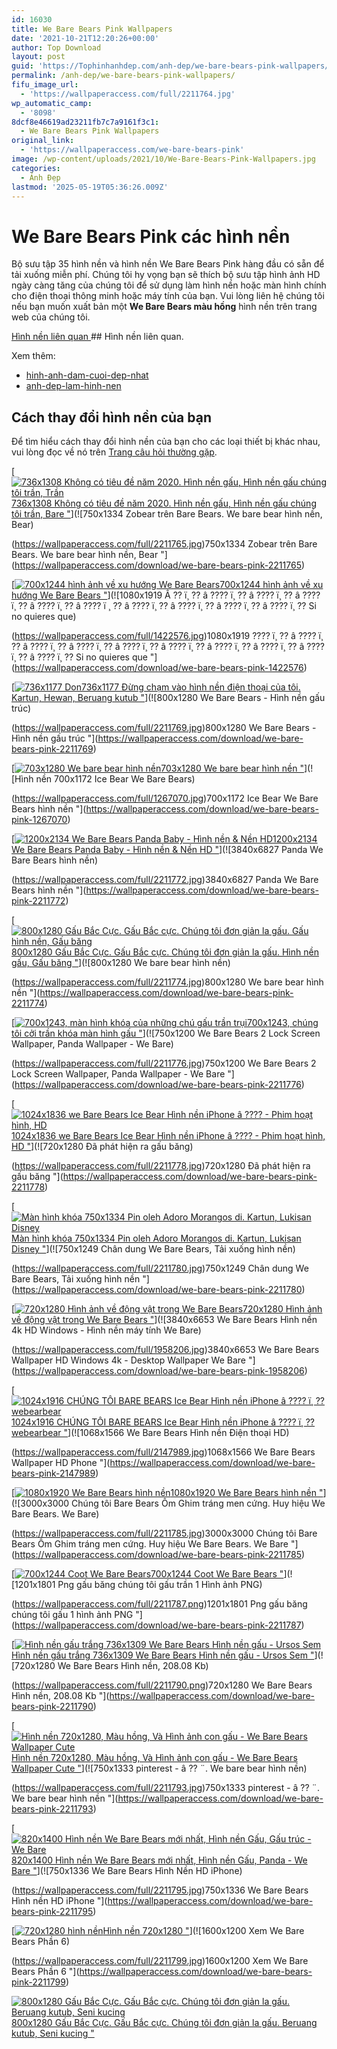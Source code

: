 ```yaml
---
id: 16030
title: We Bare Bears Pink Wallpapers
date: '2021-10-21T12:20:26+00:00'
author: Top Download
layout: post
guid: 'https://Tophinhanhdep.com/anh-dep/we-bare-bears-pink-wallpapers/'
permalink: /anh-dep/we-bare-bears-pink-wallpapers/
fifu_image_url:
  - 'https://wallpaperaccess.com/full/2211764.jpg'
wp_automatic_camp:
  - '8098'
8dcf8e46619ad23211fb7c7a9161f3c1:
  - We Bare Bears Pink Wallpapers
original_link:
  - 'https://wallpaperaccess.com/we-bare-bears-pink'
image: /wp-content/uploads/2021/10/We-Bare-Bears-Pink-Wallpapers.jpg
categories:
  - Ảnh Đẹp
lastmod: '2025-05-19T05:36:26.009Z'
---
```

# We Bare Bears Pink các hình nền

Bộ sưu tập 35 hình nền và hình nền We Bare Bears Pink hàng đầu có sẵn để tải xuống miễn phí. Chúng tôi hy vọng bạn sẽ thích bộ sưu tập hình ảnh HD ngày càng tăng của chúng tôi để sử dụng làm hình nền hoặc màn hình chính cho điện thoại thông minh hoặc máy tính của bạn. Vui lòng liên hệ chúng tôi nếu bạn muốn xuất bản một **We Bare Bears màu hồng** hình nền trên trang web của chúng tôi.

[Hình nền liên quan ](#related) ## Hình nền liên quan.

   
 Xem thêm:

   
- [hinh-anh-dam-cuoi-dep-nhat](https://tophinhanhdep.com/anh-tinh-yeu/hinh-anh-dam-cuoi-dep-nhat/)
- [anh-dep-lam-hinh-nen](https://tophinhanhdep.com/hinh-nen-dep/anh-dep-lam-hinh-nen/)

## Cách thay đổi hình nền của bạn

Để tìm hiểu cách thay đổi hình nền của bạn cho các loại thiết bị khác nhau, vui lòng đọc về nó trên [Trang câu hỏi thường gặp](https://tophinhanhdep.com/faq/).

  
[[![736x1308 Không có tiêu đề năm 2020. Hình nền gấu, Hình nền gấu chúng tôi trần, Trần](https://wallpaperaccess.com/full/2211764.jpg)736x1308 Không có tiêu đề năm 2020. Hình nền gấu, Hình nền gấu chúng tôi trần, Bare "](https://wallpaperaccess.com/download/we-bare-bears-pink-2211764)](![750x1334 Zobear trên Bare Bears.  We bare bear hình nền, Bear)

(https://wallpaperaccess.com/full/2211765.jpg)750x1334 Zobear trên Bare Bears. We bare bear hình nền, Bear "](https://wallpaperaccess.com/download/we-bare-bears-pink-2211765)

[[![700x1244 hình ảnh về xu hướng We Bare Bears](https://wallpaperaccess.com/full/1620236.jpg)700x1244 hình ảnh về xu hướng We Bare Bears "](https://wallpaperaccess.com/download/we-bare-bears-pink-1620236)](![1080x1919 Â ?? ï¸ ?? â ???? ï¸ ?? â ???? ï¸ ?? â ???? ï¸ ?? â ???? ï¸ ?? â ???? ï ¸ ?? â ???? ï¸ ?? â ???? ï¸ ?? â ???? ï¸ ?? â ???? ï¸ ??  Si no quieres que)

(https://wallpaperaccess.com/full/1422576.jpg)1080x1919 ???? ï¸ ?? â ???? ï¸ ?? â ???? ï¸ ?? â ???? ï¸ ?? â ???? ï¸ ?? â ???? ï¸ ?? â ???? ï¸ ?? â ???? ï¸ ?? â ???? ï¸ ?? â ???? ï¸ ?? Si no quieres que "](https://wallpaperaccess.com/download/we-bare-bears-pink-1422576)

[[![736x1177 Don](https://wallpaperaccess.com/full/2211768.jpg)736x1177 Đừng chạm vào hình nền điện thoại của tôi. Kartun, Hewan, Beruang kutub "](https://wallpaperaccess.com/download/we-bare-bears-pink-2211768)](![800x1280 We Bare Bears - Hình nền gấu trúc)

(https://wallpaperaccess.com/full/2211769.jpg)800x1280 We Bare Bears - Hình nền gấu trúc "](https://wallpaperaccess.com/download/we-bare-bears-pink-2211769)

[[![703x1280 We bare bear hình nền](https://wallpaperaccess.com/full/2211770.jpg)703x1280 We bare bear hình nền "](https://wallpaperaccess.com/download/we-bare-bears-pink-2211770)](![Hình nền 700x1172 Ice Bear We Bare Bears)

(https://wallpaperaccess.com/full/1267070.jpg)700x1172 Ice Bear We Bare Bears hình nền "](https://wallpaperaccess.com/download/we-bare-bears-pink-1267070)

[[![1200x2134 We Bare Bears Panda Baby - Hình nền & Nền HD](https://wallpaperaccess.com/full/2211771.jpg)1200x2134 We Bare Bears Panda Baby - Hình nền &amp; Nền HD "](https://wallpaperaccess.com/download/we-bare-bears-pink-2211771)](![3840x6827 Panda We Bare Bears hình nền)

(https://wallpaperaccess.com/full/2211772.jpg)3840x6827 Panda We Bare Bears hình nền "](https://wallpaperaccess.com/download/we-bare-bears-pink-2211772)

[[![800x1280 Gấu Bắc Cực.  Gấu Bắc cực.  Chúng tôi đơn giản la gấu.  Gấu hình nền, Gấu băng](https://wallpaperaccess.com/full/2211773.jpg)800x1280 Gấu Bắc Cực. Gấu Bắc cực. Chúng tôi đơn giản la gấu. Hình nền gấu, Gấu băng "](https://wallpaperaccess.com/download/we-bare-bears-pink-2211773)](![800x1280 We bare bear hình nền)

(https://wallpaperaccess.com/full/2211774.jpg)800x1280 We bare bear hình nền "](https://wallpaperaccess.com/download/we-bare-bears-pink-2211774)

[[![700x1243, màn hình khóa của những chú gấu trần trụi](https://wallpaperaccess.com/full/1743053.jpg)700x1243, chúng tôi cởi trần khóa màn hình gấu "](https://wallpaperaccess.com/download/we-bare-bears-pink-1743053)](![750x1200 We Bare Bears 2 Lock Screen Wallpaper, Panda Wallpaper - We Bare)

(https://wallpaperaccess.com/full/2211776.jpg)750x1200 We Bare Bears 2 Lock Screen Wallpaper, Panda Wallpaper - We Bare "](https://wallpaperaccess.com/download/we-bare-bears-pink-2211776)

[[![1024x1836 we Bare Bears Ice Bear Hình nền iPhone â ????  - Phim hoạt hình, HD](https://wallpaperaccess.com/full/1267052.jpg)1024x1836 we Bare Bears Ice Bear Hình nền iPhone â ???? - Phim hoạt hình, HD "](https://wallpaperaccess.com/download/we-bare-bears-pink-1267052)](![720x1280 Đã phát hiện ra gấu băng)

(https://wallpaperaccess.com/full/2211778.jpg)720x1280 Đã phát hiện ra gấu băng "](https://wallpaperaccess.com/download/we-bare-bears-pink-2211778)

[[![Màn hình khóa 750x1334 Pin oleh Adoro Morangos di.  Kartun, Lukisan Disney](https://wallpaperaccess.com/full/2211779.jpg)Màn hình khóa 750x1334 Pin oleh Adoro Morangos di. Kartun, Lukisan Disney "](https://wallpaperaccess.com/download/we-bare-bears-pink-2211779)](![750x1249 Chân dung We Bare Bears, Tải xuống hình nền)

(https://wallpaperaccess.com/full/2211780.jpg)750x1249 Chân dung We Bare Bears, Tải xuống hình nền "](https://wallpaperaccess.com/download/we-bare-bears-pink-2211780)

[[![720x1280 Hình ảnh về động vật trong We Bare Bears](https://wallpaperaccess.com/full/2211781.jpg)720x1280 Hình ảnh về động vật trong We Bare Bears "](https://wallpaperaccess.com/download/we-bare-bears-pink-2211781)](![3840x6653 We Bare Bears Hình nền 4k HD Windows - Hình nền máy tính We Bare)

(https://wallpaperaccess.com/full/1958206.jpg)3840x6653 We Bare Bears Wallpaper HD Windows 4k - Desktop Wallpaper We Bare "](https://wallpaperaccess.com/download/we-bare-bears-pink-1958206)

[[![1024x1916 CHÚNG TÔI BARE BEARS Ice Bear Hình nền iPhone â ???? ï¸ ??  webearbear](https://wallpaperaccess.com/full/1267054.jpg)1024x1916 CHÚNG TÔI BARE BEARS Ice Bear Hình nền iPhone â ???? ï¸ ?? webearbear "](https://wallpaperaccess.com/download/we-bare-bears-pink-1267054)](![1068x1566 We Bare Bears Hình nền Điện thoại HD)

(https://wallpaperaccess.com/full/2147989.jpg)1068x1566 We Bare Bears Wallpaper HD Phone "](https://wallpaperaccess.com/download/we-bare-bears-pink-2147989)

[[![1080x1920 We Bare Bears hình nền](https://wallpaperaccess.com/full/1370325.jpg)1080x1920 We Bare Bears hình nền "](https://wallpaperaccess.com/download/we-bare-bears-pink-1370325)](![3000x3000 Chúng tôi Bare Bears Ôm Ghim tráng men cứng.  Huy hiệu We Bare Bears.  We Bare)

(https://wallpaperaccess.com/full/2211785.jpg)3000x3000 Chúng tôi Bare Bears Ôm Ghim tráng men cứng. Huy hiệu We Bare Bears. We Bare "](https://wallpaperaccess.com/download/we-bare-bears-pink-2211785)

[[![700x1244 Coot We Bare Bears](https://wallpaperaccess.com/full/2147998.jpg)700x1244 Coot We Bare Bears "](https://wallpaperaccess.com/download/we-bare-bears-pink-2147998)](![1201x1801 Png gấu băng chúng tôi gấu trần 1 Hình ảnh PNG)

(https://wallpaperaccess.com/full/2211787.png)1201x1801 Png gấu băng chúng tôi gấu 1 hình ảnh PNG "](https://wallpaperaccess.com/download/we-bare-bears-pink-2211787)

[[![Hình nền gấu trắng 736x1309 We Bare Bears Hình nền gấu - Ursos Sem](https://wallpaperaccess.com/full/2211789.jpg)Hình nền gấu trắng 736x1309 We Bare Bears Hình nền gấu - Ursos Sem "](https://wallpaperaccess.com/download/we-bare-bears-pink-2211789)](![720x1280 We Bare Bears Hình nền, 208.08 Kb)

(https://wallpaperaccess.com/full/2211790.png)720x1280 We Bare Bears Hình nền, 208.08 Kb "](https://wallpaperaccess.com/download/we-bare-bears-pink-2211790)

[[![Hình nền 720x1280, Màu hồng, Và Hình ảnh con gấu - We Bare Bears Wallpaper Cute](https://wallpaperaccess.com/full/2211791.jpg)Hình nền 720x1280, Màu hồng, Và Hình ảnh con gấu - We Bare Bears Wallpaper Cute "](https://wallpaperaccess.com/download/we-bare-bears-pink-2211791)](![750x1333 pinterest - â ?? ¨.  We bare bear hình nền)

(https://wallpaperaccess.com/full/2211793.jpg)750x1333 pinterest - â ?? ¨. We bare bear hình nền "](https://wallpaperaccess.com/download/we-bare-bears-pink-2211793)

[[![820x1400 Hình nền We Bare Bears mới nhất, Hình nền Gấu, Gấu trúc - We Bare](https://wallpaperaccess.com/full/1081434.jpg)820x1400 Hình nền We Bare Bears mới nhất, Hình nền Gấu, Panda - We Bare "](https://wallpaperaccess.com/download/we-bare-bears-pink-1081434)](![750x1336 We Bare Bears Hình Nền HD iPhone)

(https://wallpaperaccess.com/full/2211795.jpg)750x1336 We Bare Bears Hình nền HD iPhone "](https://wallpaperaccess.com/download/we-bare-bears-pink-2211795)

[[![720x1280 hình nền](https://wallpaperaccess.com/full/2211796.jpg)Hình nền 720x1280 "](https://wallpaperaccess.com/download/we-bare-bears-pink-2211796)](![1600x1200 Xem We Bare Bears Phần 6)

(https://wallpaperaccess.com/full/2211799.jpg)1600x1200 Xem We Bare Bears Phần 6 "](https://wallpaperaccess.com/download/we-bare-bears-pink-2211799)

[![800x1280 Gấu Bắc Cực.  Gấu Bắc cực.  Chúng tôi đơn giản la gấu.  Beruang kutub, Seni kucing](https://wallpaperaccess.com/full/2211801.jpg)800x1280 Gấu Bắc Cực. Gấu Bắc cực. Chúng tôi đơn giản la gấu. Beruang kutub, Seni kucing "](https://wallpaperaccess.com/download/we-bare-bears-pink-2211801)
